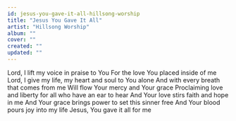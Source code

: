 ```yaml
---
id: jesus-you-gave-it-all-hillsong-worship
title: "Jesus You Gave It All"
artist: "Hillsong Worship"
album: ""
cover: ""
created: ""
updated: ""
---
```


Lord, I lift my voice in praise to You
For the love You placed inside of me
Lord, I give my life, my heart and soul to You alone
And with every breath that comes from me
Will flow Your mercy and Your grace
Proclaiming love and liberty for all who have an ear to hear
And Your love stirs faith and hope in me
And Your grace brings power to set this sinner free
And Your blood pours joy into my life
Jesus, You gave it all for me